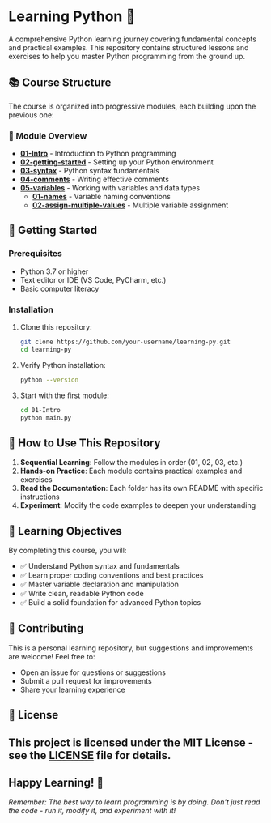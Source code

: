 # Learning Python 🐍

A comprehensive Python learning journey covering fundamental concepts and practical examples. This repository contains structured lessons and exercises to help you master Python programming from the ground up.

## 📚 Course Structure

The course is organized into progressive modules, each building upon the previous one:

### 📖 Module Overview

- **[01-Intro](./01-Intro/)** - Introduction to Python programming
- **[02-getting-started](./02-getting-started/)** - Setting up your Python environment
- **[03-syntax](./03-syntax/)** - Python syntax fundamentals
- **[04-comments](./04-comments/)** - Writing effective comments
- **[05-variables](./05-variables/)** - Working with variables and data types
  - **[01-names](./05-variables/01-names/)** - Variable naming conventions
  - **[02-assign-multiple-values](./05-variables/02-assign-multiple-values/)** - Multiple variable assignment

## 🚀 Getting Started

### Prerequisites

- Python 3.7 or higher
- Text editor or IDE (VS Code, PyCharm, etc.)
- Basic computer literacy

### Installation

1. Clone this repository:

   ```bash
   git clone https://github.com/your-username/learning-py.git
   cd learning-py
   ```

2. Verify Python installation:

   ```bash
   python --version
   ```

3. Start with the first module:

   ```bash
   cd 01-Intro
   python main.py
   ```

## 📝 How to Use This Repository

1. **Sequential Learning**: Follow the modules in order (01, 02, 03, etc.)
2. **Hands-on Practice**: Each module contains practical examples and exercises
3. **Read the Documentation**: Each folder has its own README with specific instructions
4. **Experiment**: Modify the code examples to deepen your understanding

## 🎯 Learning Objectives

By completing this course, you will:

- ✅ Understand Python syntax and fundamentals
- ✅ Learn proper coding conventions and best practices
- ✅ Master variable declaration and manipulation
- ✅ Write clean, readable Python code
- ✅ Build a solid foundation for advanced Python topics

## 🤝 Contributing

This is a personal learning repository, but suggestions and improvements are welcome! Feel free to:

- Open an issue for questions or suggestions
- Submit a pull request for improvements
- Share your learning experience

## 📄 License

This project is licensed under the MIT License - see the [LICENSE](LICENSE) file for details.
---

## Happy Learning! 🎉

_Remember: The best way to learn programming is by doing. Don't just read the code - run it, modify it, and experiment with it!_
